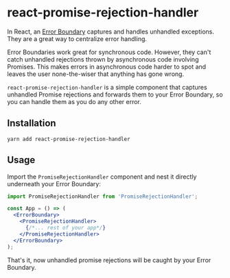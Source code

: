 # react-promise-rejection-handler

In React, an [Error Boundary](https://reactjs.org/docs/error-boundaries.html) captures and handles unhandled exceptions. They are a great way to centralize error handling.

Error Boundaries work great for synchronous code. However, they can't catch unhandled rejections thrown by asynchronous code involving Promises.
This makes errors in asynchronous code harder to spot and leaves the user none-the-wiser that anything has gone wrong.

`react-promise-rejection-handler` is a simple component that captures unhandled Promise rejections and forwards them to your Error Boundary, so you can handle them as you do any other error.

## Installation

`yarn add react-promise-rejection-handler`

## Usage

Import the `PromiseRejectionHandler` component and nest it directly underneath your Error Boundary:

```jsx
import PromiseRejectionHandler from 'PromiseRejectionHandler';

const App = () => (
  <ErrorBoundary>
    <PromiseRejectionHandler>
      {/*... rest of your app*/}
    </PromiseRejectionHandler>
  </ErrorBoundary>
);
```

That's it, now unhandled promise rejections will be caught by your Error Boundary.
